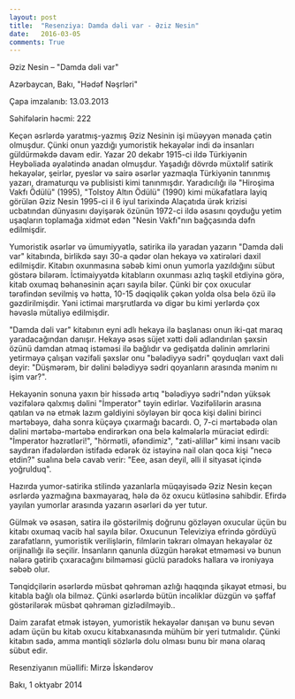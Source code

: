 ```yaml
---
layout: post
title:  "Resenziya: Damda dəli var - Əziz Nesin"
date:   2016-03-05
comments: True
---
```

<right>
<p>Əziz Nesin – "Damda dəli var"</p>

<p>Azərbaycan, Bakı, "Hədəf Nəşrləri"</p>

<p>Çapa imzalanıb: 13.03.2013</p>

<p>Səhifələrin həcmi: 222</p>
</right>
<p>Keçən əsrlərdə yaratmış-yazmış Əziz Nesinin işi müəyyən mənada çətin olmuşdur. Çünki onun yazdığı yumoristik hekayələr indi də insanları güldürməkdə davam edir. Yazar 20 dekabr 1915-ci ildə Türkiyənin Heybəliada əyalətində anadan olmuşdur. Yaşadığı dövrdə müxtəlif satirik hekayələr, şeirlər, pyeslər və sairə əsərlər yazmaqla Türkiyənin tanınmış yazarı, dramaturqu və publisisti kimi tanınmışdır. Yaradıcılığı ilə "Hiroşima Vakfı Ödülü" (1995), "Tolstoy Altın Ödülü" (1990) kimi mükafatlara layiq görülən Əziz Nesin 1995-ci il 6 iyul tarixində Alaçatıda ürək krizisi ucbatından dünyasını dəyişərək özünün 1972-ci ildə əsasını qoyduğu yetim uşaqların toplamağa xidmət edən "Nesin Vakfı"nın bağçasında dəfn edilmişdir.</p>

<p>Yumoristik əsərlər və ümumiyyətlə, satirika ilə yaradan yazarın "Damda dəli var" kitabında, birlikdə sayı 30-a qədər olan hekayə və xatirələri daxil edilmişdir. Kitabın oxunmasına səbəb kimi onun yumorla yazıldığını sübut göstərə bilərəm. İctimaiyyətdə kitabların oxunması azlıq təşkil etdiyinə görə, kitab oxumaq bəhanəsinin açarı sayıla bilər. Çünki bir çox oxucular tərəfindən sevilmiş və hətta, 10-15 dəqiqəlik çəkən yolda olsa belə özü ilə gəzdirilmişdir. Yəni ictimai marşrutlarda və digər bu kimi yerlərdə çox həvəslə mütaliyə edilmişdir.</p>

<p>"Damda dəli var" kitabının eyni adlı hekayə ilə başlanası onun iki-qat maraq yaradacağından danışır. Hekayə əsəs süjet xətti dəli adlandırılan şəxsin özünü damdan atmaq istəməsi ilə bağlıdır və gedişatda dəlinin əmrlərini yetirməyə çalışan vəzifəli şəxslər onu "bələdiyyə sədri" qoyduqları vaxt dəli deyir: "Düşmərəm, bir dəlini bələdiyyə sədri qoyanların arasında mənim nı işim var?".</p>

<p>Hekayənin sonuna yaxın bir hissədə artıq "bələdiyyə sədri"ndən yüksək vəzifələrə qalxmış dəlini "İmperator" təyin edirlər. Vəzifəlilərin arasına qatılan və nə etmək lazım gəldiyini söyləyən bir qoca kişi dəlini birinci mərtəbəyə, daha sonra küçəyə çıxarmağı bacardı. O, 7-ci mərtəbədə olan dəlini mərtəbə-mərtəbə endirərkən ona belə kəlmələrlə müraciət edirdi: "İmperator həzrətləri!", "hörmətli, əfəndimiz", "zati-alillər" kimi insanı vacib saydıran ifadələrdən istifadə edərək öz istəyinə nail olan qoca kişi "necə etdin?" sualına belə cavab verir: "Eee, asan deyil, əlli il sityasət içində yoğrulduq".</p>

<p>Hazırda yumor-satirika stilində yazanlarla müqayisədə Əziz Nesin keçən əsrlərdə yazmağına baxmayaraq, hələ də öz oxucu kütləsinə sahibdir. Efirdə yayılan yumorlar arasında yazarın əsərləri də yer tutur.</p>

<p>Gülmək və əsasən, satira ilə göstərilmiş doğrunu gözləyən oxucular üçün bu kitabı oxumaq vacib hal sayıla bilər. Oxucunun Televiziya efrində gördüyü zarafatların, yumoristik verilişlərin, filmlərin təkrarı olmayan hekayələr öz orijinallığı ilə seçilir. İnsanların qanunla düzgün hərəkət etməməsi və bunun nələrə gətirib çıxaracağını bilməməsi güclü paradoks hallara və ironiyaya səbəb olur.</p>

<p>Tənqidçilərin əsərlərdə müsbət qəhrəman azlığı haqqında şikayət etməsi, bu kitabla bağlı ola bilməz. Çünki əsərlərdə bütün incəliklər düzgün və şəffaf göstərilərək müsbət qəhrəman gizlədilməyib..</p>

<p>Daim zarafat etmək istəyən, yumoristik hekayələr danışan və bunu sevən adam üçün bu kitab oxucu kitabxanasında mühüm bir yeri tutmalıdır. Çünki kitabın sadə, amma məntiqli sözlərlə dolu olması bunu bir məna olaraq sübut edir.</p>

<p>Resenziyanın müəllifi: Mirzə İskəndərov</p>

<p>Bakı, 1 oktyabr 2014</p>

<br />
